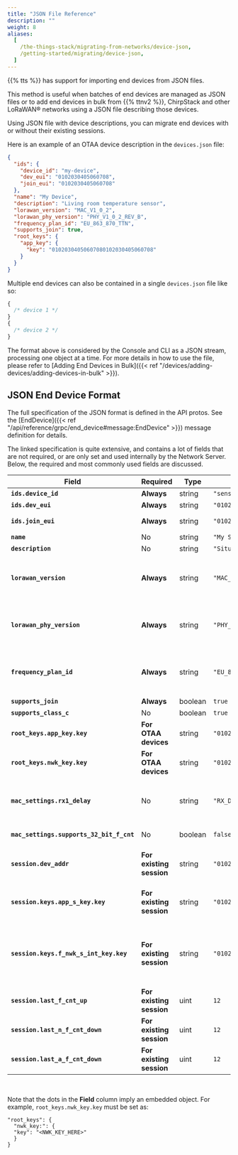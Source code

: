 ```yaml
---
title: "JSON File Reference"
description: ""
weight: 8
aliases:
  [
    /the-things-stack/migrating-from-networks/device-json,
    /getting-started/migrating/device-json,
  ]
---
```


{{% tts %}} has support for importing end devices from JSON files.

<!--more-->

This method is useful when batches of end devices are managed as JSON files or to add end devices in bulk from {{% ttnv2 %}}, ChirpStack and other LoRaWAN® networks using a JSON file describing those devices.

Using JSON file with device descriptions, you can migrate end devices with or without their existing sessions.

Here is an example of an OTAA device description in the `devices.json` file:

```json
{
  "ids": {
    "device_id": "my-device",
    "dev_eui": "0102030405060708",
    "join_eui": "0102030405060708"
  },
  "name": "My Device",
  "description": "Living room temperature sensor",
  "lorawan_version": "MAC_V1_0_2",
  "lorawan_phy_version": "PHY_V1_0_2_REV_B",
  "frequency_plan_id": "EU_863_870_TTN",
  "supports_join": true,
  "root_keys": {
    "app_key": {
      "key": "01020304050607080102030405060708"
    }
  }
}
```

Multiple end devices can also be contained in a single `devices.json` file like so:

```js
{
  /* device 1 */
}
{
  /* device 2 */
}
```

The format above is considered by the Console and CLI as a JSON stream, processing one object at a time.
For more details in how to use the file, please refer to [Adding End Devices in Bulk]({{< ref "/devices/adding-devices/adding-devices-in-bulk" >}}).

## JSON End Device Format

The full specification of the JSON format is defined in the API protos. See the [EndDevice]({{< ref "/api/reference/grpc/end_device#message:EndDevice" >}}) message definition for details.

The linked specification is quite extensive, and contains a lot of fields that are not required, or are only set and used internally by the Network Server. Below, the required and most commonly used fields are discussed.

<div class="fixed-table table-device-json">

| Field                                    | Required                 | Type    | Example                              | Description                                                                                                                                                                                                                                                                                                                                                      |
| ---------------------------------------- | ------------------------ | ------- | ------------------------------------ | ---------------------------------------------------------------------------------------------------------------------------------------------------------------------------------------------------------------------------------------------------------------------------------------------------------------------------------------------------------------- |
| **`ids.device_id`**                      | **Always**               | string  | `"sensor-1"`                         | [More info]({{< ref "reference/glossary#device-id" >}})                                                                                                                                                                                                                                                                                                          |
| **`ids.dev_eui`**                        | **Always**               | string  | `"0102030405060708"`                 | [More info]({{< ref "reference/glossary#deveui" >}})                                                                                                                                                                                                                                                                                                             |
| **`ids.join_eui`**                       | **Always**               | string  | `"0102030405060708"`                 | Also referred to as **AppEUI**. [More info]({{< ref "reference/glossary#joineui" >}})                                                                                                                                                                                                                                                                            |
| **`name`**                               | No                       | string  | `"My Sensor"`                        | Optional, a name for the device                                                                                                                                                                                                                                                                                                                                  |
| **`description`**                        | No                       | string  | `"Situated in living room"`          | Optional, description of the device                                                                                                                                                                                                                                                                                                                              |
| **`lorawan_version`**                    | **Always**               | string  | `"MAC_V1_0_2"`                       | See [MACVersion]({{< ref "/api/reference/grpc/end_device#enum:MACVersion" >}}) for supported versions. See [LoRaWAN Version]({{< ref "reference/glossary#lorawan-version" >}}) for more information.                                                                                                                                                             |
| **`lorawan_phy_version`**                | **Always**               | string  | `"PHY_V1_0_2_REV_B"`                 | See [PHYVersion]({{< ref "/api/reference/grpc/end_device#enum:PHYVersion" >}}) for supported versions. See [LoRaWAN Version]({{< ref "reference/glossary#regional-parameters" >}}) for more information.                                                                                                                                                         |
| **`frequency_plan_id`**                  | **Always**               | string  | `"EU_863_870_TTN"`                   | See [Frequency Plans]({{< ref "reference/frequency-plans" >}}) for a list of supported frequency plans (The frequency plan `ID` is needed). See [Frequency Plan]({{< ref "reference/glossary#frequency-plan" >}}) for more information.                                                                                                                          |
| **`supports_join`**                      | **Always**               | boolean | `true`                               | `true` for OTAA devices, `false` for ABP.                                                                                                                                                                                                                                                                                                                        |
| **`supports_class_c`**                   | No                       | boolean | `true`                               | `true` for Class C devices, `false` otherwise.                                                                                                                                                                                                                                                                                                                   |
| **`root_keys.app_key.key`**              | **For OTAA devices**     | string  | `"01020304050607080102030405060708"` | See [Application Key]({{< ref "reference/glossary#application-key" >}}) for more information.                                                                                                                                                                                                                                                                    |
| **`root_keys.nwk_key.key`**              | **For OTAA devices**     | string  | `"01020304050607080102030405060708"` | For LoRaWAN version 1.1 and later only. See [Network Key]({{< ref "reference/glossary#network-key" >}}) for more information.                                                                                                                                                                                                                                    |
| **`mac_settings.rx1_delay`**             | No                       | string  | `"RX_DELAY_5"`                       | Delay for the first Class A receive window (Rx1). Typical values are `"RX_DELAY_1"` (1 second) and `"RX_DELAY_5"` (5 seconds). See [MACSettings]({{< ref "/api/reference/grpc/end_device#message:MACSettings" >}}) for more information.                                                                                                                         |
| **`mac_settings.supports_32_bit_f_cnt`** | No                       | boolean | `false`                              | `true` if device supports 32-bit frame counters, `false` if device only supports 16-bit frame counters.                                                                                                                                                                                                                                                          |
| **`session.dev_addr`**                   | **For existing session** | string  | `"01020304"`                         | **Needed for ABP devices or when migrating OTAA devices with an existing session**. See [Device Address]({{< ref "/reference/glossary#device-address" >}}) for more information.                                                                                                                                                                                 |
| **`session.keys.app_s_key.key`**         | **For existing session** | string  | `"01020304050607080102030405060708"` | **Needed for ABP devices or when migrating OTAA devices with an existing session**. See [Application Session Key]({{< ref "reference/glossary#application-session-key" >}}) for more information.                                                                                                                                                                |
| **`session.keys.f_nwk_s_int_key.key`**   | **For existing session** | string  | `"01020304050607080102030405060708"` | Forwarding Network Session Integrity Key, also referred to as **Network Session Key** in LoRaWAN v1.0.x compatibility mode. See [SessionKeys]({{< ref "/api/reference/grpc/end_device#message:SessionKeys" >}}) and [Forwarding Network Session Integrity Key]({{< ref "/reference/glossary#forwarding-network-session-integrity-key" >}}) for more information. |
| **`session.last_f_cnt_up`**              | **For existing session** | uint    | `12`                                 | Last uplink frame counter used.                                                                                                                                                                                                                                                                                                                                  |
| **`session.last_n_f_cnt_down`**          | **For existing session** | uint    | `12`                                 | Last network downlink frame counter used.                                                                                                                                                                                                                                                                                                                        |
| **`session.last_a_f_cnt_down`**          | **For existing session** | uint    | `12`                                 | Last application downlink frame counter used.                                                                                                                                                                                                                                                                                                                    |

</div>
<br>

Note that the dots in the **Field** column imply an embedded object. For example, `root_keys.nwk_key.key` must be set as:

```
"root_keys": {
  "nwk_key:": {
  "key": "<NWK_KEY_HERE>"
  }
}
```
